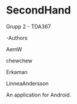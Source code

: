 SecondHand
==========

Grupp 2 - TDA367

-Authors

AemW

chewchew

Erkaman

LinneaAndersson

An application for Android.


